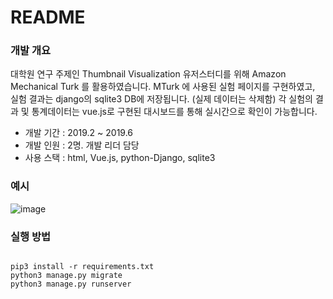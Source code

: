 # README #

### 개발 개요 ###

대학원 연구 주제인 Thumbnail Visualization 유저스터디를 위해 Amazon Mechanical Turk 를 활용하였습니다.
MTurk 에 사용된 실험 페이지를 구현하였고, 실험 결과는 django의 sqlite3 DB에 저장됩니다. (실제 데이터는 삭제함)
각 실험의 결과 및 통계데이터는 vue.js로 구현된 대시보드를 통해 실시간으로 확인이 가능합니다. 

* 개발 기간 : 2019.2 ~ 2019.6
* 개발 인원 : 2명. 개발 리더 담당
* 사용 스택 : html, Vue.js, python-Django, sqlite3

### 예시 ###
![image](https://user-images.githubusercontent.com/8486747/133775609-5a39ba43-3233-4e06-a066-9cd7916712ec.png)


### 실행 방법 ###
<pre>
<code>
pip3 install -r requirements.txt
python3 manage.py migrate
python3 manage.py runserver
</code>
</pre>
